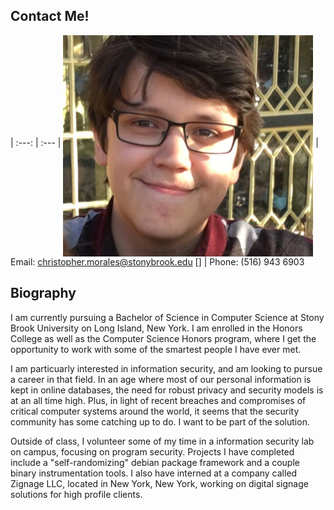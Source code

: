 ## Contact Me!

| :---: | :--- |
<img src="images/chris.png" width="400" height="354" align="middle"> | Email: christopher.morales@stonybrook.edu
[] | Phone: (516) 943 6903

## Biography

I am currently pursuing a Bachelor of Science in Computer Science at Stony Brook University on Long Island, New York. I am enrolled in the Honors College as well as the Computer Science Honors program, where I get the opportunity to work with some of the smartest people I have ever met. 

I am particuarly interested in information security, and am looking to pursue a career in that field. In an age where most of our personal information is kept in online databases, the need for robust privacy and security models is at an all time high. Plus, in light of recent breaches and compromises of critical computer systems around the world, it seems that the security community has some catching up to do. I want to be part of the solution.

Outside of class, I volunteer some of my time in a information security lab on campus, focusing on program security. Projects I have completed include a "self-randomizing" debian package framework and a couple binary instrumentation tools. I also have interned at a company called Zignage LLC, located in New York, New York, working on digital signage solutions for high profile clients.
